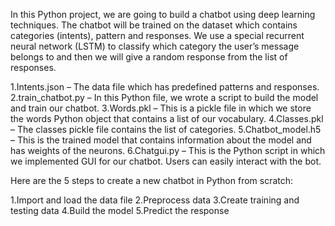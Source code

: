 In this Python project, we are going to build a chatbot using deep learning techniques. The chatbot will be trained on the dataset which contains categories (intents), pattern and responses. We use a special recurrent neural network (LSTM) to classify which category the user’s message belongs to and then we will give a random response from the list of responses.


1.Intents.json – The data file which has predefined patterns and responses.
2.train_chatbot.py – In this Python file, we wrote a script to build the model and train our chatbot.
3.Words.pkl – This is a pickle file in which we store the words Python object that contains a list of our vocabulary.
4.Classes.pkl – The classes pickle file contains the list of categories.
5.Chatbot_model.h5 – This is the trained model that contains information about the model and has weights of the neurons.
6.Chatgui.py – This is the Python script in which we implemented GUI for our chatbot. Users can easily interact with the bot.

Here are the 5 steps to create a new chatbot in Python from scratch:

1.Import and load the data file
2.Preprocess data
3.Create training and testing data
4.Build the model
5.Predict the response

